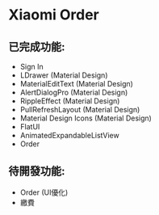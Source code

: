 Xiaomi Order
===========

## 已完成功能:
- Sign In
- LDrawer (Material Design)
- MaterialEditText (Material Design)
- AlertDialogPro (Material Design)
- RippleEffect (Material Design)
- PullRefreshLayout (Material Design)
- Material Design Icons (Material Design)
- FlatUI
- AnimatedExpandableListView
- Order 

## 待開發功能:
- Order (UI優化)
- 繳費
